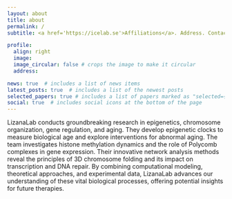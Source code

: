 ```yaml
---
layout: about
title: about
permalink: /
subtitle: <a href='https://icelab.se'>Affiliations</a>. Address. Contacts. Moto. Etc.

profile:
  align: right
  image: 
  image_circular: false # crops the image to make it circular
  address:

news: true  # includes a list of news items
latest_posts: true  # includes a list of the newest posts
selected_papers: true # includes a list of papers marked as "selected={true}"
social: true  # includes social icons at the bottom of the page
---
```


LizanaLab conducts groundbreaking research in epigenetics, chromosome organization, gene regulation, and aging. They develop epigenetic clocks to measure biological age and explore interventions for abnormal aging. The team investigates histone methylation dynamics and the role of Polycomb complexes in gene expression. Their innovative network analysis methods reveal the principles of 3D chromosome folding and its impact on transcription and DNA repair. By combining computational modeling, theoretical approaches, and experimental data, LizanaLab advances our understanding of these vital biological processes, offering potential insights for future therapies.

